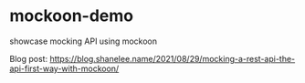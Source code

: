 # mockoon-demo
showcase mocking API using mockoon

Blog post: https://blog.shanelee.name/2021/08/29/mocking-a-rest-api-the-api-first-way-with-mockoon/
